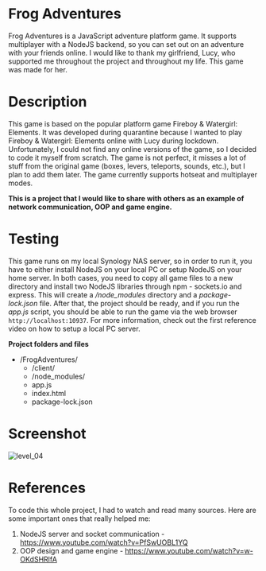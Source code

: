 # Frog Adventures
Frog Adventures is a JavaScript adventure platform game. It supports multiplayer with a NodeJS backend, so you can set out on an adventure with your friends online. I would like to thank my girlfriend, Lucy, who supported me throughout the project and throughout my life. This game was made for her.

# Description
This game is based on the popular platform game Fireboy & Watergirl: Elements. It was developed during quarantine because I wanted to play Fireboy & Watergirl: Elements online with Lucy during lockdown. Unfortunately, I could not find any online versions of the game, so I decided to code it myself from scratch. The game is not perfect, it misses a lot of stuff from the original game (boxes, levers, teleports, sounds, etc.), but I plan to add them later. The game currently supports hotseat and multiplayer modes.

**This is a project that I would like to share with others as an example of network communication, OOP and game engine.**

# Testing
This game runs on my local Synology NAS server, so in order to run it, you have to either install NodeJS on your local PC or setup NodeJS on your home server. In both cases, you need to copy all game files to a new directory and install two NodeJS libraries through npm - sockets.io and express. This will create a */node_modules* directory and a *package-lock.json* file. After that, the project should be ready, and if you run the *app.js* script, you should be able to run the game via the web browser ```http://localhost:10937```. For more information, check out the first reference video on how to setup a local PC server.

**Project folders and files**
- /FrogAdventures/
   - /client/
   - /node_modules/
   - app.js
   - index.html
   - package-lock.json

# Screenshot
![level_04](https://user-images.githubusercontent.com/35463969/153768350-e1fe3e78-ab21-4a39-bc5e-f411da41db19.JPG)

# References
To code this whole project, I had to watch and read many sources. Here are some important ones that really helped me:
1. NodeJS server and socket communication - https://www.youtube.com/watch?v=PfSwUOBL1YQ
2. OOP design and game engine - https://www.youtube.com/watch?v=w-OKdSHRlfA

